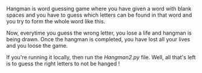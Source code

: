 Hangman is word guessing game where you have given a word 
with blank spaces and you have to guess which letters can 
be found in that word and you try to form the whole word 
like this.

Now, everytime you guess the wrong letter, you lose a life
and hangman is being drawn. Once the hangman is completed,
you have lost all your lives and you loose the game.

If you're running it locally, then run the *Hangman2.py* file.
Well, all that's left is to guess the right letters to not be hanged !
